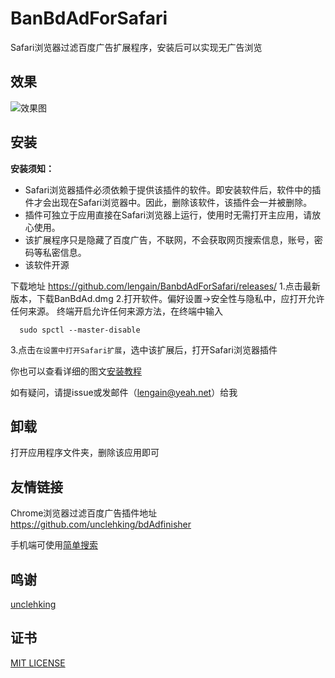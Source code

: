 # BanBdAdForSafari
Safari浏览器过滤百度广告扩展程序，安装后可以实现无广告浏览

## 效果

![效果图](https://raw.githubusercontent.com/lengain/LengainGraphBed/master/picture/WeChatc5bb9948435d122fd435c36f73fbf98f.png)

## 安装

**安装须知：**
- Safari浏览器插件必须依赖于提供该插件的软件。即安装软件后，软件中的插件才会出现在Safari浏览器中。因此，删除该软件，该插件会一并被删除。
- 插件可独立于应用直接在Safari浏览器上运行，使用时无需打开主应用，请放心使用。
- 该扩展程序只是隐藏了百度广告，不联网，不会获取网页搜索信息，账号，密码等私密信息。
- 该软件开源

下载地址 https://github.com/lengain/BanbdAdForSafari/releases/
1.点击最新版本，下载BanBdAd.dmg
2.打开软件。偏好设置->安全性与隐私中，应打开允许任何来源。      终端开启允许任何来源方法，在终端中输入

      sudo spctl --master-disable
3.点击`在设置中打开Safari扩展`，选中该扩展后，打开Safari浏览器插件

你也可以查看详细的图文[安装教程](https://github.com/lengain/BanbdAdForSafari/blob/master/Tutorial.md)

如有疑问，请提issue或发邮件（lengain@yeah.net）给我


## 卸载
打开应用程序文件夹，删除该应用即可

## 友情链接
Chrome浏览器过滤百度广告插件地址
https://github.com/unclehking/bdAdfinisher

手机端可使用[简单搜索](http://secr.baidu.com)
## 鸣谢
[unclehking](https://github.com/unclehking)
## 证书
[MIT LICENSE](https://github.com/lengain/BanbdAdForSafari/blob/master/LICENSE)